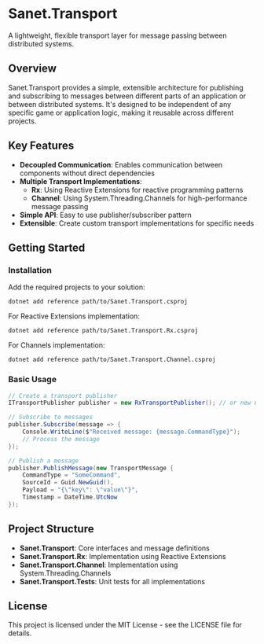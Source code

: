 # Sanet.Transport

A lightweight, flexible transport layer for message passing between distributed systems.

## Overview

Sanet.Transport provides a simple, extensible architecture for publishing and subscribing to messages between different parts of an application or between distributed systems. It's designed to be independent of any specific game or application logic, making it reusable across different projects.

## Key Features

- **Decoupled Communication**: Enables communication between components without direct dependencies
- **Multiple Transport Implementations**:
  - **Rx**: Using Reactive Extensions for reactive programming patterns
  - **Channel**: Using System.Threading.Channels for high-performance message passing
- **Simple API**: Easy to use publisher/subscriber pattern
- **Extensible**: Create custom transport implementations for specific needs

## Getting Started

### Installation

Add the required projects to your solution:

```
dotnet add reference path/to/Sanet.Transport.csproj
```

For Reactive Extensions implementation:
```
dotnet add reference path/to/Sanet.Transport.Rx.csproj
```

For Channels implementation:
```
dotnet add reference path/to/Sanet.Transport.Channel.csproj
```

### Basic Usage

```csharp
// Create a transport publisher
ITransportPublisher publisher = new RxTransportPublisher(); // or new ChannelTransportPublisher()

// Subscribe to messages
publisher.Subscribe(message => {
    Console.WriteLine($"Received message: {message.CommandType}");
    // Process the message
});

// Publish a message
publisher.PublishMessage(new TransportMessage {
    CommandType = "SomeCommand",
    SourceId = Guid.NewGuid(),
    Payload = "{\"key\": \"value\"}",
    Timestamp = DateTime.UtcNow
});
```

## Project Structure

- **Sanet.Transport**: Core interfaces and message definitions
- **Sanet.Transport.Rx**: Implementation using Reactive Extensions
- **Sanet.Transport.Channel**: Implementation using System.Threading.Channels
- **Sanet.Transport.Tests**: Unit tests for all implementations

## License

This project is licensed under the MIT License - see the LICENSE file for details.
